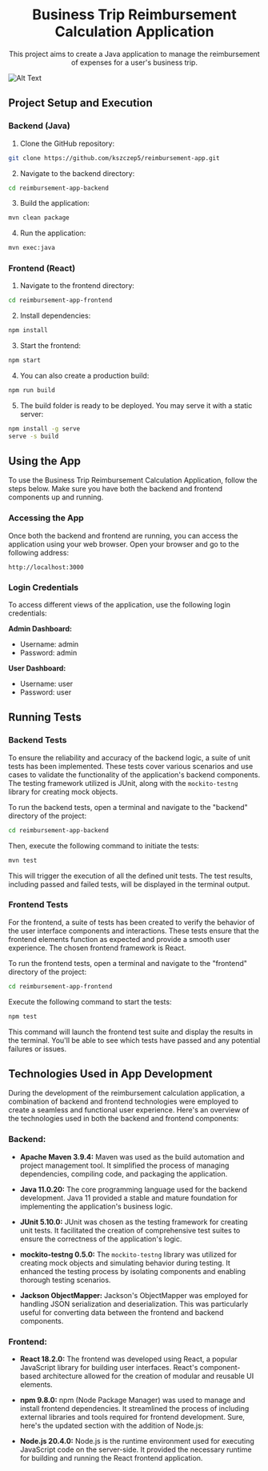 <h1 align="center">Business Trip Reimbursement Calculation Application</h1>

<p align="center">This project aims to create a Java application to manage the reimbursement of expenses for a user's business trip.</p>

![Alt Text](https://raw.githubusercontent.com/kszczep5/reimbursement-app/main/preview.png?raw=true)

## Project Setup and Execution

### Backend (Java)

1. Clone the GitHub repository: 
```sh
git clone https://github.com/kszczep5/reimbursement-app.git
```
2. Navigate to the backend directory:
```sh
cd reimbursement-app-backend
```
3. Build the application:
```sh
mvn clean package
```
4. Run the application: 
```sh
mvn exec:java
```

### Frontend (React)

1. Navigate to the frontend directory: 
```sh
cd reimbursement-app-frontend
```
2. Install dependencies:
```sh
npm install
```
3. Start the frontend: 
```sh
npm start
```
4. You can also create a production build: 
```sh
npm run build
```
5. The build folder is ready to be deployed. You may serve it with a static server: 
```sh
npm install -g serve
serve -s build
```

## Using the App

To use the Business Trip Reimbursement Calculation Application, follow the steps below. Make sure you have both the backend and frontend components up and running.

### Accessing the App

Once both the backend and frontend are running, you can access the application using your web browser. Open your browser and go to the following address:

```
http://localhost:3000
```

### Login Credentials

To access different views of the application, use the following login credentials:

**Admin Dashboard:**
- Username: admin
- Password: admin

**User Dashboard:**
- Username: user
- Password: user


## Running Tests

### Backend Tests

To ensure the reliability and accuracy of the backend logic, a suite of unit tests has been implemented. These tests cover various scenarios and use cases to validate the functionality of the application's backend components. The testing framework utilized is JUnit, along with the `mockito-testng` library for creating mock objects.

To run the backend tests, open a terminal and navigate to the "backend" directory of the project:

```sh
cd reimbursement-app-backend
```

Then, execute the following command to initiate the tests:

```sh
mvn test
```

This will trigger the execution of all the defined unit tests. The test results, including passed and failed tests, will be displayed in the terminal output.

### Frontend Tests

For the frontend, a suite of tests has been created to verify the behavior of the user interface components and interactions. These tests ensure that the frontend elements function as expected and provide a smooth user experience. The chosen frontend framework is React.

To run the frontend tests, open a terminal and navigate to the "frontend" directory of the project:

```sh
cd reimbursement-app-frontend
```

Execute the following command to start the tests:

```sh
npm test
```

This command will launch the frontend test suite and display the results in the terminal. You'll be able to see which tests have passed and any potential failures or issues.


## Technologies Used in App Development

During the development of the reimbursement calculation application, a combination of backend and frontend technologies were employed to create a seamless and functional user experience. Here's an overview of the technologies used in both the backend and frontend components:

### Backend:

- **Apache Maven 3.9.4:** Maven was used as the build automation and project management tool. It simplified the process of managing dependencies, compiling code, and packaging the application.

- **Java 11.0.20:** The core programming language used for the backend development. Java 11 provided a stable and mature foundation for implementing the application's business logic.

- **JUnit 5.10.0:** JUnit was chosen as the testing framework for creating unit tests. It facilitated the creation of comprehensive test suites to ensure the correctness of the application's logic.

- **mockito-testng 0.5.0:** The `mockito-testng` library was utilized for creating mock objects and simulating behavior during testing. It enhanced the testing process by isolating components and enabling thorough testing scenarios.

- **Jackson ObjectMapper:** Jackson's ObjectMapper was employed for handling JSON serialization and deserialization. This was particularly useful for converting data between the frontend and backend components.

### Frontend:

- **React 18.2.0:** The frontend was developed using React, a popular JavaScript library for building user interfaces. React's component-based architecture allowed for the creation of modular and reusable UI elements.

- **npm 9.8.0:** npm (Node Package Manager) was used to manage and install frontend dependencies. It streamlined the process of including external libraries and tools required for frontend development.
Sure, here's the updated section with the addition of Node.js:

- **Node.js 20.4.0:** Node.js is the runtime environment used for executing JavaScript code on the server-side. It provided the necessary runtime for building and running the React frontend application.



